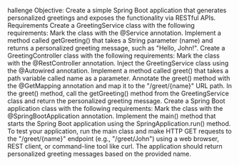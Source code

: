 hallenge
Objective: Create a simple Spring Boot application that generates personalized greetings and exposes the functionality via RESTful APIs.
Requirements
Create a GreetingService class with the following requirements: 
Mark the class with the @Service annotation. 
Implement a method called getGreeting() that takes a String parameter (name) and returns a personalized greeting message, such as "Hello, John!". 
Create a GreetingController class with the following requirements: 
Mark the class with the @RestController annotation. 
Inject the GreetingService class using the @Autowired annotation. 
Implement a method called greet() that takes a path variable called name as a parameter. 
Annotate the greet() method with the @GetMapping annotation and map it to the "/greet/{name}" URL path. 
In the greet() method, call the getGreeting() method from the GreetingService class and return the personalized greeting message. 
Create a Spring Boot application class with the following requirements: 
Mark the class with the @SpringBootApplication annotation. 
Implement the main() method that starts the Spring Boot application using the SpringApplication.run() method.
To test your application, run the main class and make HTTP GET requests to the "/greet/{name}" endpoint (e.g., "/greet/John") using a web browser, REST client, or command-line tool like curl. The application should return personalized greeting messages based on the provided name.
